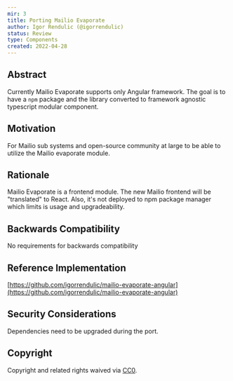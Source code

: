 ```yaml
---
mir: 3
title: Porting Mailio Evaporate
author: Igor Rendulic (@igorrendulic)
status: Review
type: Components
created: 2022-04-28
---
```



## Abstract
Currently Mailio Evaporate supports only Angular framework. The goal is to have a `npm` package and the library converted to framework agnostic typescript modular component. 


## Motivation
For Mailio sub systems and open-source community at large to be able to utilize the Mailio evaporate module.   


## Rationale
Mailio Evaporate is a frontend module. The new Mailio frontend will be "translated" to React. Also, it's not deployed to npm package manager which limits is usage and upgradeability.

## Backwards Compatibility
No requirements for backwards compatibility

## Reference Implementation
[https://github.com/igorrendulic/mailio-evaporate-angular](https://github.com/igorrendulic/mailio-evaporate-angular)

## Security Considerations
Dependencies need to be upgraded during the port.

## Copyright
Copyright and related rights waived via [CC0](https://creativecommons.org/publicdomain/zero/1.0/).

